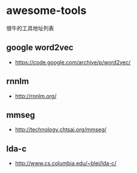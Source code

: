 # awesome-tools
很牛的工具地址列表

## google word2vec
* https://code.google.com/archive/p/word2vec/

## rnnlm
* http://rnnlm.org/

## mmseg
* http://technology.chtsai.org/mmseg/

## lda-c
* http://www.cs.columbia.edu/~blei/lda-c/
